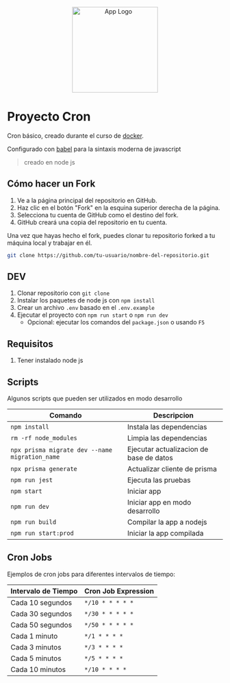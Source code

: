 <p align="center">
  <a href="https://github.com/" target="blank">
  <img src="https://cdn-icons-png.flaticon.com/512/25/25231.png" width="200" alt="App Logo" /></a>
</p>

# Proyecto Cron

Cron básico, creado durante el curso de [docker](https://www.udemy.com/share/107Ple3@bdv7jBU2dSlE6vZw8aLAd8Eq0N7Xt_pSOL83lFBOB34jOuRb_K8f1XJgFnBywx8J8g==/).

Configurado con [babel](https://mugan86.medium.com/configurar-babel-en-nodejs-525fd101990b) para la sintaxis moderna de javascript

> creado en node js

## Cómo hacer un Fork

1. Ve a la página principal del repositorio en GitHub.
2. Haz clic en el botón "Fork" en la esquina superior derecha de la página.
3. Selecciona tu cuenta de GitHub como el destino del fork.
4. GitHub creará una copia del repositorio en tu cuenta.

Una vez que hayas hecho el fork, puedes clonar tu repositorio forked a tu máquina local y trabajar en él.

```bash
git clone https://github.com/tu-usuario/nombre-del-repositorio.git
```

## DEV

1. Clonar repositorio con `git clone`
2. Instalar los paquetes de node js con `npm install`
3. Crear un archivo `.env` basado en el `.env.example`
4. Ejecutar el proyecto con `npm run start` o `npm run dev`
   - Opcional: ejecutar los comandos del `package.json` o usando `F5`

## Requisitos

1. Tener instalado node js

## Scripts

Algunos scripts que pueden ser utilizados en modo desarrollo

| Comando                                         | Descripcion                             |
| ----------------------------------------------- | --------------------------------------- |
| `npm install`                                   | Instala las dependencias                |
| `rm -rf node_modules`                           | Limpia las dependencias                 |
| `npx prisma migrate dev --name migration_name ` | Ejecutar actualizacion de base de datos |
| `npx prisma generate`                           | Actualizar cliente de prisma            |
| `npm run jest`                                  | Ejecuta las pruebas                     |
| `npm start`                                     | Iniciar app                             |
| `npm run dev`                                   | Iniciar app en modo desarrollo          |
| `npm run build`                                 | Compilar la app a nodejs                |
| `npm run start:prod`                            | Iniciar la app compilada                |

## Cron Jobs

Ejemplos de cron jobs para diferentes intervalos de tiempo:

| Intervalo de Tiempo | Cron Job Expression |
| ------------------- | ------------------- |
| Cada 10 segundos    | `*/10 * * * * *`    |
| Cada 30 segundos    | `*/30 * * * * *`    |
| Cada 50 segundos    | `*/50 * * * * *`    |
| Cada 1 minuto       | `*/1 * * * *`       |
| Cada 3 minutos      | `*/3 * * * *`       |
| Cada 5 minutos      | `*/5 * * * *`       |
| Cada 10 minutos     | `*/10 * * * *`      |
